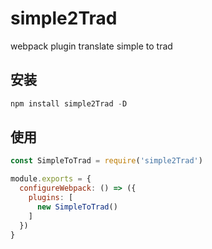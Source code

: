 # simple2Trad
webpack plugin translate simple to trad

## 安装

```js
npm install simple2Trad -D
```
## 使用

```js
const SimpleToTrad = require('simple2Trad')

module.exports = {
  configureWebpack: () => ({
    plugins: [
      new SimpleToTrad()
    ]
  })
}
```